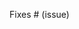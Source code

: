 <!-- Thank you!
Please read the contributing guidelines: https://github.com/benukhanov/maple-fighters/blob/develop/CONTRIBUTING.md
-->

Fixes # (issue)
